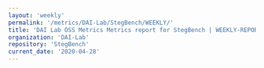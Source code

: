 ```yaml
---
layout: 'weekly'
permalink: '/metrics/DAI-Lab/StegBench/WEEKLY/'
title: 'DAI Lab OSS Metrics Metrics report for StegBench | WEEKLY-REPORT-2020-04-28'
organization: 'DAI-Lab'
repository: 'StegBench'
current_date: '2020-04-28'
---
```

